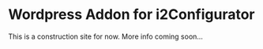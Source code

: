 # Wordpress Addon for i2Configurator

This is a construction site for now. More info coming soon...
